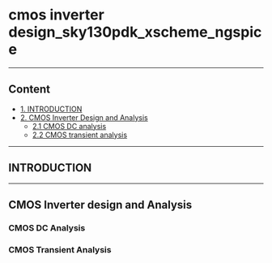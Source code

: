 # cmos inverter design_sky130pdk_xscheme_ngspice
---
## Content
- [1. INTRODUCTION](#1-INTRODUCTION)
- [2. CMOS Inverter Design and Analysis](##1-Tools-and-PDK-setup)
  - [2.1 CMOS DC analysis](##11-Tools-and-PDK-setup)
  - [2.2 CMOS transient analysis](##12-Tools-and-PDK-setup)
---
## INTRODUCTION
---
## CMOS Inverter design and Analysis

### CMOS DC Analysis
### CMOS Transient Analysis
